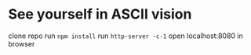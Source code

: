 # See yourself in ASCII vision

clone repo
run `npm install`
run `http-server -c-1`
open localhost:8080 in browser
